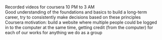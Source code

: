 Recorded videos for coursera 10 PM to 3 AM  
Good understanding of the foundations and basics to build a long-term career, try to consistently make decisions based on these principles  
Coursera motivation: build a website where multiple people could be logged in to the computer at the same time, getting credit (from the computer) for each of our works for anything we do as a group  

